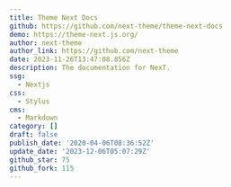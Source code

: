 ```yaml
---
title: Theme Next Docs
github: https://github.com/next-theme/theme-next-docs
demo: https://theme-next.js.org/
author: next-theme
author_link: https://github.com/next-theme
date: 2023-11-26T13:47:08.856Z
description: The documentation for NexT.
ssg:
  - Nextjs
css:
  - Stylus
cms:
  - Markdown
category: []
draft: false
publish_date: '2020-04-06T08:36:52Z'
update_date: '2023-12-06T05:07:29Z'
github_star: 75
github_fork: 115
---
```

